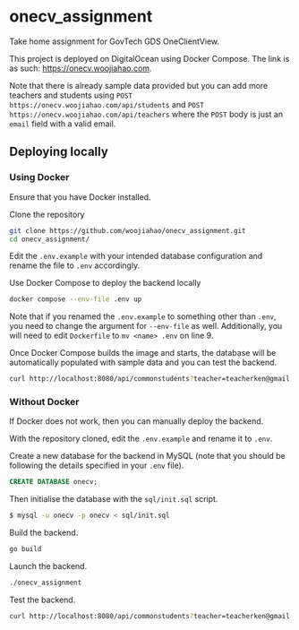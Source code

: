 # onecv_assignment

Take home assignment for GovTech GDS OneClientView.

This project is deployed on DigitalOcean using Docker Compose. The link is as such: https://onecv.woojiahao.com.

Note that there is already sample data provided but you can add more teachers and students
using `POST https://onecv.woojiahao.com/api/students` and `POST https://onecv.woojiahao.com/api/teachers` where
the `POST` body is just an `email` field with a valid email.

## Deploying locally

### Using Docker

Ensure that you have Docker installed.

Clone the repository

```bash
git clone https://github.com/woojiahao/onecv_assignment.git
cd onecv_assignment/
```

Edit the `.env.example` with your intended database configuration and rename the file to `.env` accordingly.

Use Docker Compose to deploy the backend locally

```bash
docker compose --env-file .env up
```

Note that if you renamed the `.env.example` to something other than `.env`, you need to change the argument
for `--env-file` as well. Additionally, you will need to edit `Dockerfile` to `mv <name> .env` on line 9.

Once Docker Compose builds the image and starts, the database will be automatically populated with sample data and you
can test the backend.

```bash
curl http://localhost:8080/api/commonstudents?teacher=teacherken@gmail.com
```

### Without Docker

If Docker does not work, then you can manually deploy the backend.

With the repository cloned, edit the `.env.example` and rename it to `.env`.

Create a new database for the backend in MySQL (note that you should be following the details specified in your `.env` file).

```sql
CREATE DATABASE onecv;
```

Then initialise the database with the `sql/init.sql` script.

```bash
$ mysql -u onecv -p onecv < sql/init.sql
```

Build the backend.

```bash
go build
```

Launch the backend.

```bash
./onecv_assignment
```

Test the backend.

```bash
curl http://localhost:8080/api/commonstudents?teacher=teacherken@gmail.com
```
